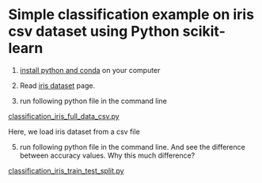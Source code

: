 
# Simple classification example on iris csv dataset using  Python scikit-learn

1. [install python and conda](../installation-python-conda.md) on your computer

2. Read [iris dataset](iris.md) page.

3. run following python file in the command line

[classification_iris_full_data_csv.py](classification_iris_full_data_csv.py)

Here, we load iris dataset from a csv file



5. run following python file in the command line. And see the difference between accuracy values.
Why this much difference?

[classification_iris_train_test_split.py](classification_iris_train_test_split_csv.py)



